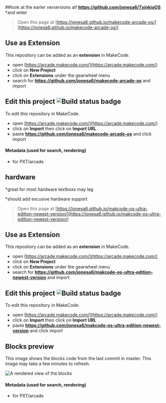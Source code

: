 ##look at the earler versersions at! 
**https://github.com/jonesa6/TxinkiaOS**
*and enter

> Open this page at [https://jonesa6.github.io/makecode-arcade-os/](https://jonesa6.github.io/makecode-arcade-os/)

## Use as Extension

This repository can be added as an **extension** in MakeCode.

* open [https://arcade.makecode.com/](https://arcade.makecode.com/)
* click on **New Project**
* click on **Extensions** under the gearwheel menu
* search for **https://github.com/jonesa6/makecode-arcade-os** and import

## Edit this project ![Build status badge](https://github.com/jonesa6/makecode-arcade-os/workflows/MakeCode/badge.svg)

To edit this repository in MakeCode.

* open [https://arcade.makecode.com/](https://arcade.makecode.com/)
* click on **Import** then click on **Import URL**
* paste **https://github.com/jonesa6/makecode-arcade-os** and click import
#### Metadata (used for search, rendering)
* for PXT/arcade
<script src="https://makecode.com/gh-pages-embed.js"></script><script>makeCodeRender("{{ site.makecode.home_url }}", "{{ site.github.owner_name }}/{{ site.github.repository_name }}");</script>
## hardware
*great for most hardware textboxs may lag

*should add excusive hardware support



> Open this page at [https://jonesa6.github.io/makcode-os-ultra-edition-newest-version/](https://jonesa6.github.io/makcode-os-ultra-edition-newest-version/)

## Use as Extension

This repository can be added as an **extension** in MakeCode.

* open [https://arcade.makecode.com/](https://arcade.makecode.com/)
* click on **New Project**
* click on **Extensions** under the gearwheel menu
* search for **https://github.com/jonesa6/makcode-os-ultra-edition-newest-version** and import

## Edit this project ![Build status badge](https://github.com/jonesa6/makcode-os-ultra-edition-newest-version/workflows/MakeCode/badge.svg)

To edit this repository in MakeCode.

* open [https://arcade.makecode.com/](https://arcade.makecode.com/)
* click on **Import** then click on **Import URL**
* paste **https://github.com/jonesa6/makcode-os-ultra-edition-newest-version** and click import

## Blocks preview

This image shows the blocks code from the last commit in master.
This image may take a few minutes to refresh.

![A rendered view of the blocks](https://github.com/jonesa6/makcode-os-ultra-edition-newest-version/raw/master/.github/makecode/blocks.png)

#### Metadata (used for search, rendering)

* for PXT/arcade
<script src="https://makecode.com/gh-pages-embed.js"></script><script>makeCodeRender("{{ site.makecode.home_url }}", "{{ site.github.owner_name }}/{{ site.github.repository_name }}");</script>
